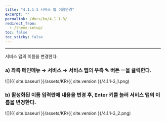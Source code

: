 ```yaml
---
title: "4.1.1-3 서비스 맵 이름변경"
excerpt: ""
permalink: /docs/ko/4.1.1.3/
redirect_from:
  - /theme-setup/
toc: false
toc_sticky: false
---
```


---
서비스 맵의 이름을 변경한다.

### a\) 좌측 메인메뉴 → 서비스 → 서비스 맵의 우측 ✎ 버튼 ㅡ을 클릭한다.
![]({{ site.baseurl }}/assets/KR/{{ site.version }}/4.1.1-3_1.png)

### b\) 활성화된 이름 입력란에 내용을 변경 후, Enter 키를 눌러 서비스 맵의 이름을 변경한다.
![]({{ site.baseurl }}/assets/KR/{{ site.version }}/4.1.1-3_2.png)
